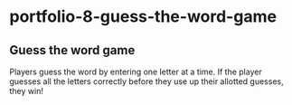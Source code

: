 # portfolio-8-guess-the-word-game
## Guess the word game

Players guess the word by entering one letter at a time. If the player guesses all the letters correctly before they use up their allotted guesses, they win!
